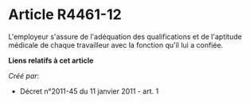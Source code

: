 # Article R4461-12

L'employeur s'assure de l'adéquation des qualifications et de l'aptitude médicale de chaque travailleur avec la fonction
qu'il lui a confiée.

**Liens relatifs à cet article**

_Créé par_:

  - Décret n°2011-45 du 11 janvier 2011 - art. 1
